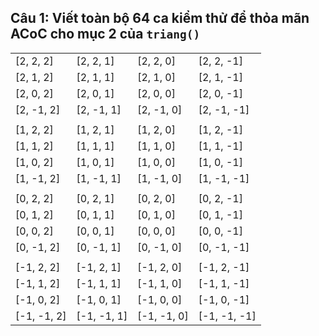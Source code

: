 ## Câu 1: Viết toàn bộ 64 ca kiểm thử để thỏa mãn ACoC cho mục 2 của `triang()`

|||||
|-|-|-|-|
|[2, 2, 2]  |[2, 2, 1]  |[2, 2, 0]  |[2, 2, -1]|
|[2, 1, 2]  |[2, 1, 1]  |[2, 1, 0]  |[2, 1, -1]|
|[2, 0, 2]  |[2, 0, 1]  |[2, 0, 0]  |[2, 0, -1]|
|[2, -1, 2] |[2, -1, 1] |[2, -1, 0] |[2, -1, -1]|
|||||
|[1, 2, 2]  |[1, 2, 1]  |[1, 2, 0]  |[1, 2, -1]|
|[1, 1, 2]  |[1, 1, 1]  |[1, 1, 0]  |[1, 1, -1]|
|[1, 0, 2]  |[1, 0, 1]  |[1, 0, 0]  |[1, 0, -1]|
|[1, -1, 2] |[1, -1, 1] |[1, -1, 0] |[1, -1, -1]|
|||||
|[0, 2, 2]  |[0, 2, 1]  |[0, 2, 0]  |[0, 2, -1]|
|[0, 1, 2]  |[0, 1, 1]  |[0, 1, 0]  |[0, 1, -1]|
|[0, 0, 2]  |[0, 0, 1]  |[0, 0, 0]  |[0, 0, -1]|
|[0, -1, 2] |[0, -1, 1] |[0, -1, 0] |[0, -1, -1]|
|||||
|[-1, 2, 2] |[-1, 2, 1] |[-1, 2, 0] |[-1, 2, -1]|
|[-1, 1, 2] |[-1, 1, 1] |[-1, 1, 0] |[-1, 1, -1]|
|[-1, 0, 2] |[-1, 0, 1] |[-1, 0, 0] |[-1, 0, -1]|
|[-1, -1, 2]|[-1, -1, 1]|[-1, -1, 0]|[-1, -1, -1]|